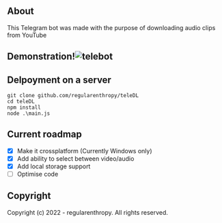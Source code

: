 ## About
This Telegram bot was made with the purpose of downloading audio clips from YouTube
## Demonstration!![telebot](https://user-images.githubusercontent.com/89523758/199017350-cd570715-e633-4f68-b198-0d37b2bf3879.gif)
## Delpoyment on a server
```
git clone github.com/regularenthropy/teleDL
cd teleDL
npm install
node .\main.js
```
## Current roadmap
- [X] Make it crossplatform (Currently Windows only)
- [X] Add ability to select between video/audio
- [X] Add local storage support
- [ ] Optimise code
## Copyright
Copyright (c) 2022 - regularenthropy. All rights reserved.
